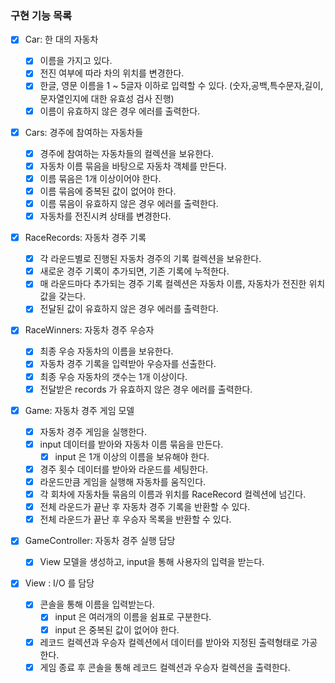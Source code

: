 ### 구현 기능 목록

- [x] Car: 한 대의 자동차

  - [x] 이름을 가지고 있다.
  - [x] 전진 여부에 따라 차의 위치를 변경한다.
  - [x] 한글, 영문 이름을 1 ~ 5글자 이하로 입력할 수 있다.
        (숫자,공백,특수문자,길이,문자열인지에 대한 유효성 검사 진행)
  - [x] 이름이 유효하지 않은 경우 에러를 출력한다.

- [x] Cars: 경주에 참여하는 자동차들

  - [x] 경주에 참여하는 자동차들의 컬렉션을 보유한다.
  - [x] 자동차 이름 묶음을 바탕으로 자동차 객체를 만든다.
  - [x] 이름 묶음은 1개 이상이어야 한다.
  - [x] 이름 묶음에 중복된 값이 없어야 한다.
  - [x] 이름 묶음이 유효하지 않은 경우 에러를 출력한다.
  - [x] 자동차를 전진시켜 상태를 변경한다.

- [x] RaceRecords: 자동차 경주 기록

  - [x] 각 라운드별로 진행된 자동차 경주의 기록 컬렉션을 보유한다.
  - [x] 새로운 경주 기록이 추가되면, 기존 기록에 누적한다.
  - [x] 매 라운드마다 추가되는 경주 기록 컬렉션은 자동차 이름, 자동차가 전진한 위치값을 갖는다.
  - [x] 전달된 값이 유효하지 않은 경우 에러를 출력한다.

- [x] RaceWinners: 자동차 경주 우승자

  - [x] 최종 우승 자동차의 이름을 보유한다.
  - [x] 자동차 경주 기록을 입력받아 우승자를 선출한다.
  - [x] 최종 우승 자동차의 갯수는 1개 이상이다.
  - [x] 전달받은 records 가 유효하지 않은 경우 에러를 출력한다.

- [x] Game: 자동차 경주 게임 모델

  - [x] 자동차 경주 게임을 실행한다.
  - [x] input 데이터를 받아와 자동차 이름 묶음을 만든다.
    - [x] input 은 1개 이상의 이름을 보유해야 한다.
  - [x] 경주 횟수 데이터를 받아와 라운드를 세팅한다.
  - [x] 라운드만큼 게임을 실행해 자동차를 움직인다.
  - [x] 각 회차에 자동차들 묶음의 이름과 위치를 RaceRecord 컬렉션에 넘긴다.
  - [x] 전체 라운드가 끝난 후 자동차 경주 기록을 반환할 수 있다.
  - [x] 전체 라운드가 끝난 후 우승자 목록을 반환할 수 있다.

- [x] GameController: 자동차 경주 실행 담당

  - [x] View 모델을 생성하고, input을 통해 사용자의 입력을 받는다.

- [x] View : I/O 를 담당
  - [x] 콘솔을 통해 이름을 입력받는다.
    - [x] input 은 여러개의 이름을 쉼표로 구분한다.
    - [x] input 은 중복된 값이 없어야 한다.
  - [x] 레코드 컬렉션과 우승자 컬렉션에서 데이터를 받아와 지정된 출력형태로 가공한다.
  - [x] 게임 종료 후 콘솔을 통해 레코드 컬렉션과 우승자 컬렉션을 출력한다.
